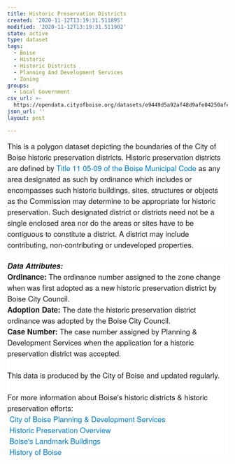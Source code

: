 ```yaml
---
title: Historic Preservation Districts
created: '2020-11-12T13:19:31.511895'
modified: '2020-11-12T13:19:31.511902'
state: active
type: dataset
tags:
  - Boise
  - Historic
  - Historic Districts
  - Planning And Development Services
  - Zoning
groups:
  - Local Government
csv_url: >-
  https://opendata.cityofboise.org/datasets/e9449d5a92af48d9afe04250afeacae4_0.csv?outSR=%7B%22latestWkid%22%3A3857%2C%22wkid%22%3A102100%7D
json_url: ''
layout: post

---
```

<p style='margin-top: 0px; margin-bottom: 1.55rem; font-family: &quot;Avenir Next W01&quot;, &quot;Avenir Next W00&quot;, &quot;Avenir Next&quot;, Avenir, &quot;Helvetica Neue&quot;, sans-serif; font-size: 17px; background-color: rgb(255, 255, 255);'>This is a polygon dataset depicting the boundaries of the City of Boise historic preservation districts. Historic preservation districts are defined by <a href='https://cityclerk.cityofboise.org/media/262806/1100.pdf' style='color: rgb(0, 121, 193); text-decoration-line: none; font-family: &quot;Avenir Next W01&quot;, &quot;Avenir Next W00&quot;, &quot;Avenir Next&quot;, Avenir, &quot;Helvetica Neue&quot;, Helvetica, Arial, sans-serif !important;' target='_blank'>Title 11 05-09 of the Boise Municipal Code</a> as any area designated as such by ordinance which includes or encompasses such historic buildings, sites, structures or objects as the Commission may determine to be appropriate for historic preservation. Such designated district or districts need not be a single enclosed area nor do the areas or sites have to be contiguous to constitute a district. A district may include contributing, non-contributing or undeveloped properties. </p><div style='font-size: 17px; background-color: rgb(255, 255, 255); font-family: &quot;Avenir Next W01&quot;, &quot;Avenir Next W00&quot;, &quot;Avenir Next&quot;, Avenir, &quot;Helvetica Neue&quot;, Helvetica, Arial, sans-serif !important;'><i><b>Data Attributes:</b></i></div><div style='font-size: 17px; background-color: rgb(255, 255, 255); font-family: &quot;Avenir Next W01&quot;, &quot;Avenir Next W00&quot;, &quot;Avenir Next&quot;, Avenir, &quot;Helvetica Neue&quot;, Helvetica, Arial, sans-serif !important;'><b>Ordinance:</b> The ordinance number assigned to the zone change when was first adopted as a new historic preservation district by Boise City Council.</div><div style='font-size: 17px; background-color: rgb(255, 255, 255); font-family: &quot;Avenir Next W01&quot;, &quot;Avenir Next W00&quot;, &quot;Avenir Next&quot;, Avenir, &quot;Helvetica Neue&quot;, Helvetica, Arial, sans-serif !important;'><b>Adoption Date:</b> The date the historic preservation district ordinance was adopted by the Boise City Council.</div><div style='font-size: 17px; background-color: rgb(255, 255, 255); font-family: &quot;Avenir Next W01&quot;, &quot;Avenir Next W00&quot;, &quot;Avenir Next&quot;, Avenir, &quot;Helvetica Neue&quot;, Helvetica, Arial, sans-serif !important;'><b>Case Number: </b>The case number assigned by Planning &amp; Development Services when the application for a historic preservation district was accepted.</div><div style='font-size: 17px; background-color: rgb(255, 255, 255); font-family: &quot;Avenir Next W01&quot;, &quot;Avenir Next W00&quot;, &quot;Avenir Next&quot;, Avenir, &quot;Helvetica Neue&quot;, Helvetica, Arial, sans-serif !important;'><br /></div><div style='font-size: 17px; background-color: rgb(255, 255, 255); font-family: &quot;Avenir Next W01&quot;, &quot;Avenir Next W00&quot;, &quot;Avenir Next&quot;, Avenir, &quot;Helvetica Neue&quot;, Helvetica, Arial, sans-serif !important;'>This data is produced by the City of Boise and updated regularly. </div><div style='font-size: 17px; background-color: rgb(255, 255, 255); font-family: &quot;Avenir Next W01&quot;, &quot;Avenir Next W00&quot;, &quot;Avenir Next&quot;, Avenir, &quot;Helvetica Neue&quot;, Helvetica, Arial, sans-serif !important;'><br /></div><div style='font-size: 17px; background-color: rgb(255, 255, 255); font-family: &quot;Avenir Next W01&quot;, &quot;Avenir Next W00&quot;, &quot;Avenir Next&quot;, Avenir, &quot;Helvetica Neue&quot;, Helvetica, Arial, sans-serif !important;'>For more information about Boise's historic districts &amp; historic preservation efforts:</div><div style='font-size: 17px; background-color: rgb(255, 255, 255); font-family: &quot;Avenir Next W01&quot;, &quot;Avenir Next W00&quot;, &quot;Avenir Next&quot;, Avenir, &quot;Helvetica Neue&quot;, Helvetica, Arial, sans-serif !important;'> <a href='https://pds.cityofboise.org/planning/hp/' style='color: rgb(0, 121, 193); text-decoration-line: none;' target='_blank'>City of Boise Planning &amp; Development Services</a></div><div style='font-size: 17px; background-color: rgb(255, 255, 255); font-family: &quot;Avenir Next W01&quot;, &quot;Avenir Next W00&quot;, &quot;Avenir Next&quot;, Avenir, &quot;Helvetica Neue&quot;, Helvetica, Arial, sans-serif !important;'><a href='https://pds.cityofboise.org/media/104095/180_hp_overview.pdf' style='color: rgb(0, 121, 193); text-decoration-line: none;' target='_blank'> Historic Preservation Overview</a><br /></div><div style='font-size: 17px; background-color: rgb(255, 255, 255); font-family: &quot;Avenir Next W01&quot;, &quot;Avenir Next W00&quot;, &quot;Avenir Next&quot;, Avenir, &quot;Helvetica Neue&quot;, Helvetica, Arial, sans-serif !important;'> <a href='https://pds.cityofboise.org/media/200922/boiselandmarks.pdf' style='color: rgb(0, 121, 193); text-decoration-line: none;' target='_blank'>Boise's Landmark Buildings</a></div><div style='font-size: 17px; background-color: rgb(255, 255, 255); font-family: &quot;Avenir Next W01&quot;, &quot;Avenir Next W00&quot;, &quot;Avenir Next&quot;, Avenir, &quot;Helvetica Neue&quot;, Helvetica, Arial, sans-serif !important;'> <a href='http://www.boise150.org/media/369601/historyofboise_final.pdf' style='color: rgb(0, 121, 193); text-decoration-line: none;' target='_blank'>History of Boise</a></div>
